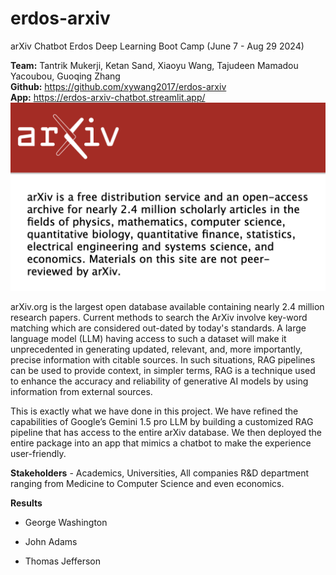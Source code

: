 # erdos-arxiv

arXiv Chatbot
Erdos Deep Learning Boot Camp (June 7 - Aug 29 2024)

**Team:** Tantrik Mukerji, Ketan Sand, Xiaoyu Wang, Tajudeen Mamadou Yacoubou, Guoqing Zhang\
**Github:** https://github.com/xywang2017/erdos-arxiv \
**App:** https://erdos-arxiv-chatbot.streamlit.app/ 
![alt text](Presentation/Images/ArXiv_Image.png "Logo Title Text 1")

arXiv.org is the largest open database available containing nearly 2.4 million research papers. Current methods to search the ArXiv involve key-word matching which are considered out-dated by today's standards. A large language model (LLM) having access to such a dataset will make it unprecedented in generating updated, relevant, and, more importantly, precise information with citable sources. In such situations, RAG pipelines can be used to provide context, in simpler terms, RAG is a technique used to enhance the accuracy and reliability of generative AI models by using information from external sources. 

This is exactly what we have done in this project. We have refined the capabilities of Google’s Gemini 1.5 pro LLM by building a customized RAG pipeline that has access to the entire arXiv database. We then deployed the entire package into an app that mimics a chatbot to make the experience user-friendly.


**Stakeholders** - Academics, Universities, All companies R&D department ranging from Medicine to Computer Science and even economics.


**Results** 

- George Washington
* John Adams
+ Thomas Jefferson














